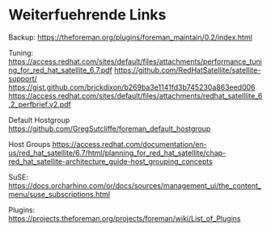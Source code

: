 # Weiterfuehrende Links

Backup:
https://theforeman.org/plugins/foreman_maintain/0.2/index.html

Tuning:
https://access.redhat.com/sites/default/files/attachments/performance_tuning_for_red_hat_satellite_6.7.pdf
https://github.com/RedHatSatellite/satellite-support/
https://gist.github.com/brickdixon/b269ba3e1141fd3b745230a863eed006
https://access.redhat.com/sites/default/files/attachments/redhat_satelllite_6.2_perfbrief.v2.pdf

Default Hostgroup
https://github.com/GregSutcliffe/foreman_default_hostgroup

Host Groups
https://access.redhat.com/documentation/en-us/red_hat_satellite/6.7/html/planning_for_red_hat_satellite/chap-red_hat_satellite-architecture_guide-host_grouping_concepts

SuSE:
https://docs.orcharhino.com/or/docs/sources/management_ui/the_content_menu/suse_subscriptions.html

Plugins:
https://projects.theforeman.org/projects/foreman/wiki/List_of_Plugins


